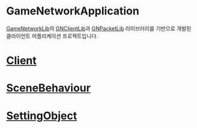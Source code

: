 # GameNetworkApplication

[GameNetworkLib](https://github.com/T00MATO/GameNetworkLib)의 [GNClientLib](https://github.com/T00MATO/GameNetworkLib/tree/master/GNClientLib)과 
[GNPacketLib](https://github.com/T00MATO/GameNetworkLib/tree/master/GNPacketLib) 라이브러리를 기반으로 개발된 클라이언트 어플리케이션 프로젝트입니다.

# [Client](https://github.com/T00MATO/GameNetworkLib/blob/master/GNClientLib/Client.cs)



# [SceneBehaviour](https://github.com/T00MATO/GameNetworkLib/blob/master/GNClientLib/SceneBehaviour.cs)



# [SettingObject](https://github.com/T00MATO/GameNetworkApplication/blob/master/Assets/Scripts/Settings/SettingObject/SettingObject.cs)


